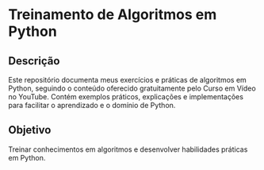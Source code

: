 # Treinamento de Algoritmos em Python

## Descrição
Este repositório documenta meus exercícios e práticas de algoritmos em Python, seguindo o conteúdo oferecido gratuitamente pelo Curso em Vídeo no YouTube. Contém exemplos práticos, explicações e implementações para facilitar o aprendizado e o domínio de Python.

## Objetivo
Treinar conhecimentos em algoritmos e desenvolver habilidades práticas em Python.
